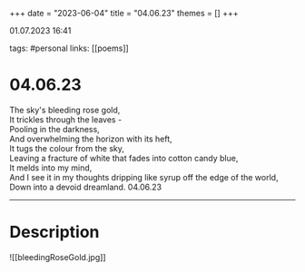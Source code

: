 +++
date = "2023-06-04"
title = "04.06.23"
themes = []
+++

01.07.2023 16:41

tags: #personal
links: [[poems]]

# 04.06.23
The sky's bleeding rose gold,  
It trickles through the leaves -  
Pooling in the darkness,  
And overwhelming the horizon with its heft,  
It tugs the colour from the sky,  
Leaving a fracture of white that fades into cotton candy blue,  
It melds into my mind,  
And I see it in my thoughts dripping like syrup off the edge of the world,  
Down into a devoid dreamland.
04.06.23

---
# Description
![[bleedingRoseGold.jpg]]
